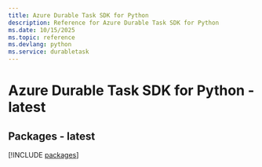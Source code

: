 ```yaml
---
title: Azure Durable Task SDK for Python
description: Reference for Azure Durable Task SDK for Python
ms.date: 10/15/2025
ms.topic: reference
ms.devlang: python
ms.service: durabletask
---
```

# Azure Durable Task SDK for Python - latest
## Packages - latest
[!INCLUDE [packages](durable-task-index.md)]